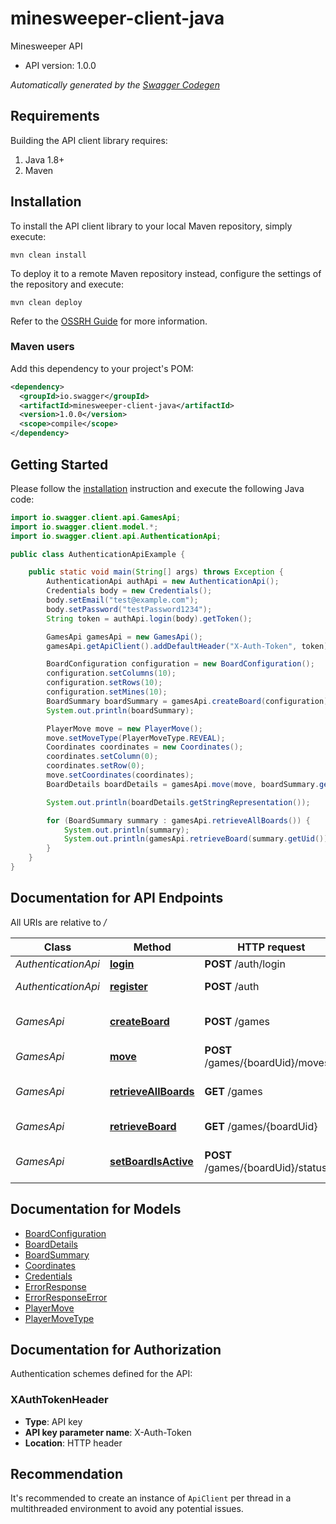 # minesweeper-client-java

Minesweeper API
- API version: 1.0.0

*Automatically generated by the [Swagger Codegen](https://github.com/swagger-api/swagger-codegen)*

## Requirements

Building the API client library requires:
1. Java 1.8+
2. Maven

## Installation

To install the API client library to your local Maven repository, simply execute:

```shell
mvn clean install
```

To deploy it to a remote Maven repository instead, configure the settings of the repository and execute:

```shell
mvn clean deploy
```

Refer to the [OSSRH Guide](http://central.sonatype.org/pages/ossrh-guide.html) for more information.

### Maven users

Add this dependency to your project's POM:

```xml
<dependency>
  <groupId>io.swagger</groupId>
  <artifactId>minesweeper-client-java</artifactId>
  <version>1.0.0</version>
  <scope>compile</scope>
</dependency>
```

## Getting Started

Please follow the [installation](#installation) instruction and execute the following Java code:

```java
import io.swagger.client.api.GamesApi;
import io.swagger.client.model.*;
import io.swagger.client.api.AuthenticationApi;

public class AuthenticationApiExample {

    public static void main(String[] args) throws Exception {
        AuthenticationApi authApi = new AuthenticationApi();
        Credentials body = new Credentials();
        body.setEmail("test@example.com");
        body.setPassword("testPassword1234");
        String token = authApi.login(body).getToken();

        GamesApi gamesApi = new GamesApi();
        gamesApi.getApiClient().addDefaultHeader("X-Auth-Token", token);

        BoardConfiguration configuration = new BoardConfiguration();
        configuration.setColumns(10);
        configuration.setRows(10);
        configuration.setMines(10);
        BoardSummary boardSummary = gamesApi.createBoard(configuration);
        System.out.println(boardSummary);

        PlayerMove move = new PlayerMove();
        move.setMoveType(PlayerMoveType.REVEAL);
        Coordinates coordinates = new Coordinates();
        coordinates.setColumn(0);
        coordinates.setRow(0);
        move.setCoordinates(coordinates);
        BoardDetails boardDetails = gamesApi.move(move, boardSummary.getUid());

        System.out.println(boardDetails.getStringRepresentation());

        for (BoardSummary summary : gamesApi.retrieveAllBoards()) {
            System.out.println(summary);
            System.out.println(gamesApi.retrieveBoard(summary.getUid()));
        }
    }
}
```

## Documentation for API Endpoints

All URIs are relative to */*

Class | Method | HTTP request | Description
------------ | ------------- | ------------- | -------------
*AuthenticationApi* | [**login**](docs/AuthenticationApi.md#login) | **POST** /auth/login | User login
*AuthenticationApi* | [**register**](docs/AuthenticationApi.md#register) | **POST** /auth | Register a new user
*GamesApi* | [**createBoard**](docs/GamesApi.md#createBoard) | **POST** /games | Create a new board for the logged in user
*GamesApi* | [**move**](docs/GamesApi.md#move) | **POST** /games/{boardUid}/moves | Make a move
*GamesApi* | [**retrieveAllBoards**](docs/GamesApi.md#retrieveAllBoards) | **GET** /games | Get all boards for the logged in user
*GamesApi* | [**retrieveBoard**](docs/GamesApi.md#retrieveBoard) | **GET** /games/{boardUid} | Get details of a board
*GamesApi* | [**setBoardIsActive**](docs/GamesApi.md#setBoardIsActive) | **POST** /games/{boardUid}/statuses | Change preserved/active board status

## Documentation for Models

 - [BoardConfiguration](docs/BoardConfiguration.md)
 - [BoardDetails](docs/BoardDetails.md)
 - [BoardSummary](docs/BoardSummary.md)
 - [Coordinates](docs/Coordinates.md)
 - [Credentials](docs/Credentials.md)
 - [ErrorResponse](docs/ErrorResponse.md)
 - [ErrorResponseError](docs/ErrorResponseError.md)
 - [PlayerMove](docs/PlayerMove.md)
 - [PlayerMoveType](docs/PlayerMoveType.md)

## Documentation for Authorization

Authentication schemes defined for the API:
### XAuthTokenHeader

- **Type**: API key
- **API key parameter name**: X-Auth-Token
- **Location**: HTTP header


## Recommendation

It's recommended to create an instance of `ApiClient` per thread in a multithreaded environment to avoid any potential issues.
